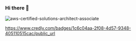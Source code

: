### Hi there 👋

<!--
**khjk/khjk** is a ✨ _special_ ✨ repository because its `README.md` (this file) appears on your GitHub profile.

Here are some ideas to get you started:

- 🔭 I’m currently working on ...
- 🌱 I’m currently learning ...
- 👯 I’m looking to collaborate on ...
- 🤔 I’m looking for help with ...
- 💬 Ask me about ...
- 📫 How to reach me: ...
- 😄 Pronouns: ...
- ⚡ Fun fact: ...
-->

![aws-certified-solutions-architect-associate](https://user-images.githubusercontent.com/16586926/187479204-b479585d-ce11-4e4c-829c-9d32d9a64110.png)


https://www.credly.com/badges/1c6c04aa-2f08-4d57-9348-405110515cac/public_url
